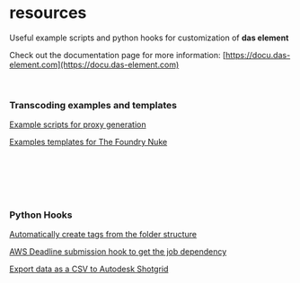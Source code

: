 # resources

Useful example scripts and python hooks for customization of **das element**


Check out the documentation page for more information: [https://docu.das-element.com](https://docu.das-element.com)


&nbsp;


### Transcoding examples and templates

[Example scripts for proxy generation](https://github.com/das-element/resources/tree/main/scripts/custom/examples)

[Examples templates for The Foundry Nuke](https://github.com/das-element/resources/tree/main/scripts/custom/examples/nuke)

&nbsp;
---
&nbsp;

### Python Hooks

[Automatically create tags from the folder structure](https://github.com/das-element/resources/tree/main/scripts/hooks/examples/ingest)

[AWS Deadline submission hook to get the job dependency](https://github.com/das-element/resources/tree/main/scripts/hooks/examples/deadline)

[Export data as a CSV to Autodesk Shotgrid](https://github.com/das-element/resources/tree/main/scripts/hooks/examples/shotgrid)
